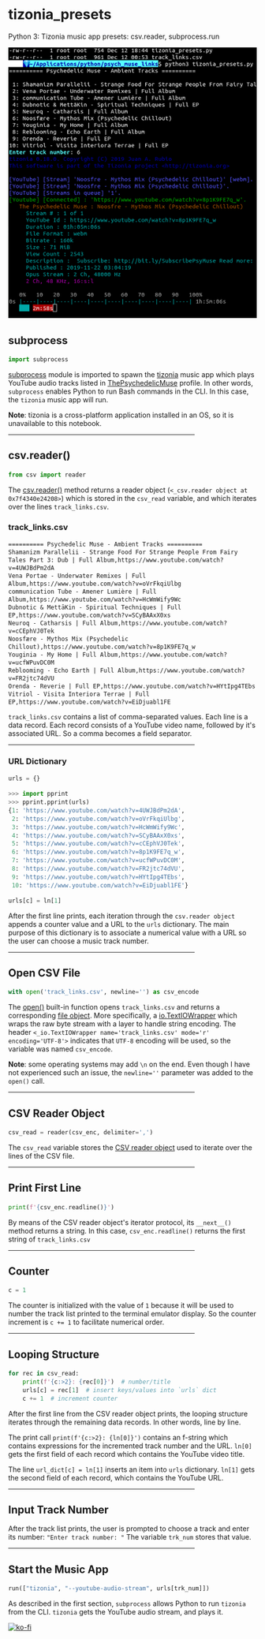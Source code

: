 # tizonia_presets
Python 3: Tizonia music app presets: csv.reader, subprocess.run 

![Tizonia](screen-capture.png)

## subprocess

```python
import subprocess
```

[subprocess](https://docs.python.org/3/library/subprocess.html) module is imported to spawn the [tizonia](https://github.com/tizonia/tizonia-openmax-il#snap-package) music app which plays YouTube audio tracks listed in [ThePsychedelicMuse](https://www.youtube.com/user/ThePsychedelicMuse/videos) profile. In other words, `subprocess` enables Python to run Bash commands in the CLI. In this case, the `tizonia` music app will run.

**Note**: tizonia is a cross-platform application installed in an OS, so it is unavailable to this notebook.

<hr color="DarkOliveGreen" width="75%">

## csv.reader()

```python
from csv import reader
```

The [csv.reader()](https://docs.python.org/3/library/csv.html#csv.reader) method returns a reader object (`<_csv.reader object at 0x7f4340e24208>`) which is stored in the `csv_read` variable, and which iterates over the lines `track_links.csv`. 

### track_links.csv

```csv
========== Psychedelic Muse - Ambient Tracks ==========
Shamanizm Parallelii - Strange Food For Strange People From Fairy Tales Part 3: Dub | Full Album,https://www.youtube.com/watch?v=4UWJBdPm2dA
Vena Portae - Underwater Remixes | Full Album,https://www.youtube.com/watch?v=oVrFkqiUlbg
communication Tube - Amener Lumière | Full Album,https://www.youtube.com/watch?v=HcWmWify9Wc
Dubnotic & MettāKin - Spiritual Techniques | Full EP,https://www.youtube.com/watch?v=SCyBAAxX0xs
Neuroq - Catharsis | Full Album,https://www.youtube.com/watch?v=cCEphVJ0Tek
Noosfære - Mythos Mix (Psychedelic Chillout),https://www.youtube.com/watch?v=8p1K9FE7q_w
Youginia - My Home | Full Album,https://www.youtube.com/watch?v=ucfWPuvDC0M
Reblooming - Echo Earth | Full Album,https://www.youtube.com/watch?v=FR2jtc74dVU
Orenda - Reverie | Full EP,https://www.youtube.com/watch?v=HYtIpg4TEbs
Vitriol - Visita Interiora Terrae | Full EP,https://www.youtube.com/watch?v=EiDjuabl1FE 
```

`track_links.csv` contains a list of comma-separated values. Each line is a data record. Each record consists of a YouTube video name, followed by it's associated URL. So a comma becomes a field separator.

<hr color="DarkOliveGreen" width="75%">

### URL Dictionary

```python
urls = {}
```

```python
>>> import pprint
>>> pprint.pprint(urls)
{1: 'https://www.youtube.com/watch?v=4UWJBdPm2dA',
 2: 'https://www.youtube.com/watch?v=oVrFkqiUlbg',
 3: 'https://www.youtube.com/watch?v=HcWmWify9Wc',
 4: 'https://www.youtube.com/watch?v=SCyBAAxX0xs',
 5: 'https://www.youtube.com/watch?v=cCEphVJ0Tek',
 6: 'https://www.youtube.com/watch?v=8p1K9FE7q_w',
 7: 'https://www.youtube.com/watch?v=ucfWPuvDC0M',
 8: 'https://www.youtube.com/watch?v=FR2jtc74dVU',
 9: 'https://www.youtube.com/watch?v=HYtIpg4TEbs',
 10: 'https://www.youtube.com/watch?v=EiDjuabl1FE'}
```

```python
urls[c] = ln[1]
```

After the first line prints, each iteration through the `csv.reader object` appends a counter value and a URL to the `urls` dictionary. The main purpose of this dictionary is to associate a numerical value with a URL so the user can choose a music track number.

<hr color="DarkOliveGreen" width="75%">

## Open CSV File

```python
with open('track_links.csv', newline='') as csv_encode
```

The [open()](https://docs.python.org/3/library/functions.html#open) built-in function opens `track_links.csv` and returns a corresponding [file object](https://docs.python.org/3/glossary.html#term-file-object). More specifically, a [io.TextIOWrapper](https://docs.python.org/3/library/io.html#io.TextIOWrapper) which wraps the raw byte stream with a layer to handle string encoding. The header `<_io.TextIOWrapper name='track_links.csv' mode='r' encoding='UTF-8'>` indicates that `UTF-8` encoding will be used, so the variable was named `csv_encode`.

**Note**: some operating systems may add `\n` on the end. Even though I have not experienced such an issue, the `newline=''` parameter was added to the `open()` call.

<hr color="DarkOliveGreen" width="75%">

## CSV Reader Object

```python
csv_read = reader(csv_enc, delimiter=',')
```

The `csv_read` variable stores the [CSV reader object](https://docs.python.org/3/library/csv.html#csv.reader) used to iterate over the lines of the CSV file.

<hr color="DarkOliveGreen" width="75%">

## Print First Line

```python
print(f'{csv_enc.readline()}')
```

By means of the CSV reader object's iterator protocol, its `__next__()` method returns a string. In this case, `csv_enc.readline()` returns the first string of `track_links.csv`

<hr color="DarkOliveGreen" width="75%">

## Counter

```python
c = 1
```

The counter is initialized with the value of `1` because it will be used to number the track list printed to the terminal emulator display. So the counter increment is `c += 1` to facilitate numerical order.

<hr color="DarkOliveGreen" width="75%">

## Looping Structure

```python
for rec in csv_read:
    print(f'{c:>2}: {rec[0]}')  # number/title
    urls[c] = rec[1]  # insert keys/values into `urls` dict
    c += 1  # increment counter
```

After the first line from the CSV reader object prints, the looping structure iterates through the remaining data records. In other words, line by line.

The print call `print(f'{c:>2}: {ln[0]}')` contains an f-string which contains expressions for the incremented track number and the URL. `ln[0]` gets the first field of each record which contains the YouTube video title.

The line `url_dict[c] = ln[1]` inserts an item into `urls` dictionary. `ln[1]` gets the second field of each record, which contains the YouTube URL.

<hr color="DarkOliveGreen" width="75%">

## Input Track Number

After the track list prints, the user is prompted to choose a track and enter its number: `"Enter track number: "` The variable `trk_num` stores that value.

<hr color="DarkOliveGreen" width="75%">

## Start the Music App

```python
run(["tizonia", "--youtube-audio-stream", urls[trk_num]])
```

As described in the first section, `subprocess` allows Python to run `tizonia` from the CLI. `tizonia` gets the YouTube audio stream, and plays it.

[![ko-fi](https://www.ko-fi.com/img/githubbutton_sm.svg)](https://ko-fi.com/R6R72LISM)
